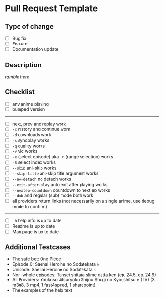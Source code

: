# Pull Request Template

## Type of change

- [ ] Bug fix
- [ ] Feature
- [ ] Documentation update

## Description

*ramble here*

## Checklist

- [ ] any anime playing
- [ ] bumped version
---
- [ ] next, prev and replay work
- [ ] `-c` history and continue work
- [ ] `-d` downloads work
- [ ] `-s` syncplay works
- [ ] `-q` quality works
- [ ] `-v` vlc works
- [ ] `-e` (select episode) aka `-r` (range selection) works
- [ ] `-S` select index works
- [ ] `--skip` ani-skip works
- [ ] `--skip-title` ani-skip title argument works
- [ ] `--no-detach` no detach works
- [ ] `--exit-after-play` auto exit after playing works
- [ ] `--nextep-countdown` countdown to next ep works
- [ ] `--dub` and regular (sub) mode both work
- [ ] all providers return links (not necessarily on a single anime, use debug mode to confirm)
---
- [ ] `-h` help info is up to date
- [ ] Readme is up to date
- [ ] Man page is up to date

## Additional Testcases

- The safe bet: One Piece
- Episode 0: Saenai Heroine no Sodatekata ♭
- Unicode: Saenai Heroine no Sodatekata ♭
- Non-whole episodes: Tensei shitara slime datta ken (ep. 24.5, ep. 24.9)
- All Providers: Youkoso Jitsuryoku Shijou Shugi no Kyoushitsu e (TV) (3 m3u8, 3 mp4, 1 fast4speed, 1 sharepoint)
- The examples of the help text
